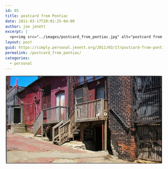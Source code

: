 ```yaml
---
id: 85
title: postcard from Pontiac
date: 2011-03-17T20:01:25-04:00
author: joe jenett
excerpt: |
  <p><img src="../images/postcard_from_pontiac.jpg" alt="postcard from Pontiac" style="border:none;" /></p>
layout: post
guid: https://simply.personal.jenett.org/2011/03/17/postcard-from-pontiac/
permalink: /postcard_from_pontiac/
categories:
  - personal
---
```

<img src="../images/postcard_from_pontiac.jpg" alt="postcard from Pontiac" style="border:none;" />